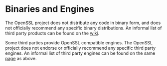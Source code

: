 # Binaries and Engines

The OpenSSL project does not distribute any code in binary form, and does
not officially recommend any specific binary distributions. An informal list
of third party products can be found on the
[wiki](https://wiki.openssl.org/index.php/Binaries).

Some third parties provide OpenSSL compatible engines. The OpenSSL project
does not endorse or officially recommend any specific third party engines.
An informal list of third party engines can be found on the same
[page](https://wiki.openssl.org/index.php/Binaries) as above.
